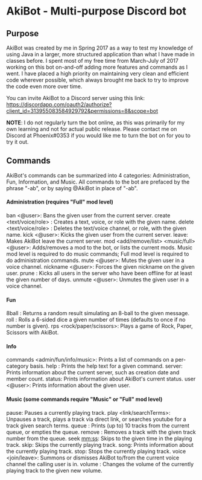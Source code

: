 # AkiBot - Multi-purpose Discord bot
## Purpose
AkiBot was created by me in Spring 2017 as a way to test my knowledge of using Java in a larger, more structured application 
than what I have made in classes before. I spent most of my free time from March-July of 2017 working on this bot on-and-off adding 
more features and commands as I went. I have placed a high priority on maintaining very clean and efficient code wherever possible, 
which always brought me back to try to improve the code even more over time.

You can invite AkiBot to a Discord server using this link: https://discordapp.com/oauth2/authorize?client_id=313955083584929792&permissions=8&scope=bot

**NOTE**: I do not regularly turn the bot online, as this was primarily for my own learning and not for actual public release. 
Please contact me on Discord at Phoenix#0353 if you would like me to turn the bot on for you to try it out.

## Commands
AkiBot's commands can be summarized into 4 categories: Administration, Fun, Information, and Music. All commands to the bot are prefaced 
by the phrase "-ab", or by saying @AkiBot in place of "-ab".

#### Administration (requires "Full" mod level)
ban <@user>: Bans the given user from the current server.
create <text/voice/role> <name>: Creates a text, voice, or role with the given name.
delete <text/voice/role> <name>: Deletes the text/voice channel, or role, with the given name.
kick <@user>: Kicks the given user from the current server.
leave: Makes AkiBot leave the current server.
mod <add/remove/list> <music/full> <@user>: Adds/removes a mod to the bot, or lists the current mods. Music mod level is required to 
do music commands; Full mod level is required to do administration commands.
mute <@user>: Mutes the given user in a voice channel.
nickname <newNickname> <@user>: Forces the given nickname on the given user.
prune <days>: Kicks all users in the server who have been offline for at least the given number of days.
unmute <@user>: Unmutes the given user in a voice channel.

#### Fun
8ball <message>: Returns a random result simulating an 8-ball to the given message.
roll <number>: Rolls a 6-sided dice a given number of times (defaults to once if no number is given).
rps <rock/paper/scissors>: Plays a game of Rock, Paper, Scissors with AkiBot.

#### Info
commands <admin/fun/info/music>: Prints a list of commands on a per-category basis.
help <commandName>: Prints the help text for a given command.
server: Prints information about the current server, such as creation date and member count.
status: Prints information about AkiBot's current status.
user <@user>: Prints information about the given user.

#### Music (some commands require "Music" or "Full" mod level)
pause: Pauses a currently playing track.
play <link/searchTerms>: Unpauses a track, plays a track via direct link, or searches youtube for a track given search terms.
queue <reset>: Prints (up to) 10 tracks from the current queue, or empties the queue.
remove <trackNumber>: Removes a track with the given track number from the queue.
seek <mm:ss>: Skips to the given time in the playing track. 
skip: Skips the currently playing track.
song: Prints information about the currently playing track.
stop: Stops the currently playing track.
voice <join/leave>: Summons or dismisses AkiBot to/from the current voice channel the calling user is in.
volume <newVolume>: Changes the volume of the currently playing track to the given new volume.
